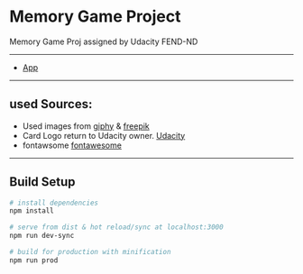 # Memory Game Project

Memory Game Proj assigned by Udacity FEND-ND

---
* [App](https://ah-salah.github.io/memory-game/)
---
## used Sources:

- Used images from [giphy](https://giphy.com/) & [freepik](https://www.freepik.com)
- Card Logo return to Udacity owner. [Udacity](https://udacity.com) 
- fontawsome [fontawesome](https://fontawesome.com)

---
## Build Setup

``` bash
# install dependencies
npm install

# serve from dist & hot reload/sync at localhost:3000
npm run dev-sync

# build for production with minification
npm run prod

```

